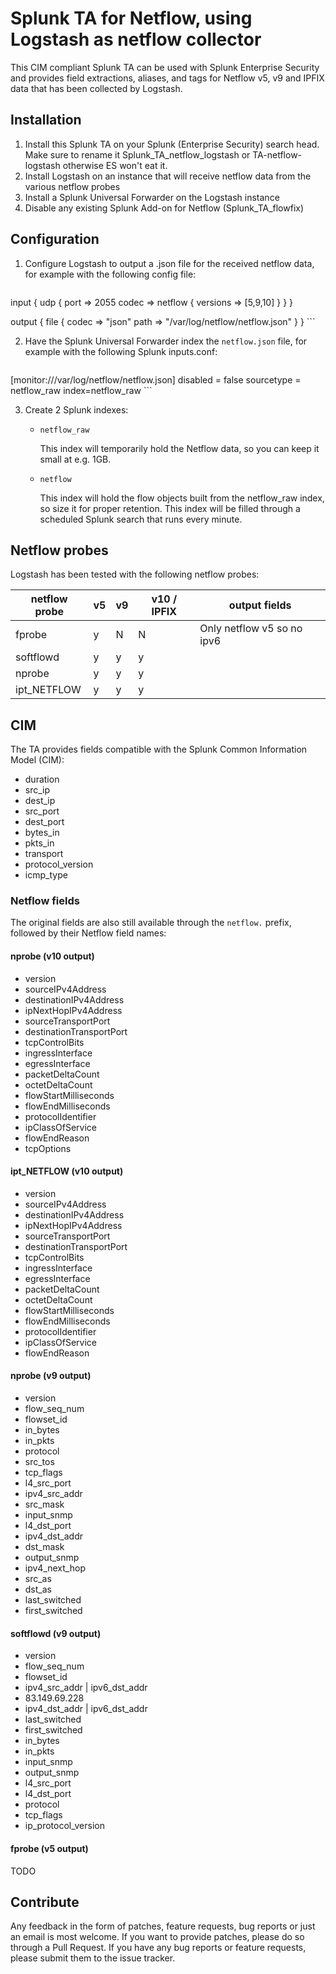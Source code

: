# Splunk TA for Netflow, using Logstash as netflow collector

This CIM compliant Splunk TA can be used with Splunk Enterprise Security and
provides field extractions, aliases, and tags for Netflow v5, v9 and IPFIX data
that has been collected by Logstash.

## Installation

1. Install this Splunk TA on your Splunk (Enterprise Security) search head. Make sure to rename it Splunk_TA_netflow_logstash or TA-netflow-logstash otherwise ES won't eat it.
2. Install Logstash on an instance that will receive netflow data from the various netflow probes
3. Install a Splunk Universal Forwarder on the Logstash instance
4. Disable any existing Splunk Add-on for Netflow (Splunk_TA_flowfix)

## Configuration 

1. Configure Logstash to output a .json file for the received netflow data, for example with the following config file:

    ```
input {
  udp {
    port => 2055
    codec => netflow {
      versions => [5,9,10]
    }
  }
}

output {
  file {
    codec => "json"
    path => "/var/log/netflow/netflow.json"
  }
}
    ```

2. Have the Splunk Universal Forwarder index the `netflow.json` file, for example with the following Splunk inputs.conf:

    ```
[monitor:///var/log/netflow/netflow.json]
disabled = false
sourcetype = netflow_raw
index=netflow_raw
    ```

3. Create 2 Splunk indexes:

    * `netflow_raw`
       
       This index will temporarily hold the Netflow data, so you can keep it small at e.g. 1GB.

    * `netflow`

       This index will hold the flow objects built from the netflow_raw index, so size it for proper retention. This index will be filled through a scheduled Splunk search that runs every minute.


## Netflow probes

Logstash has been tested with the following netflow probes:

| netflow probe | v5 | v9 | v10 / IPFIX | output fields
|---------------|----|----|------|----
| fprobe        | y  |  N | N    | Only netflow v5 so no ipv6
| softflowd     | y  |  y | y    | 
| nprobe        | y  |  y | y    |
| ipt_NETFLOW   | y  |  y | y    |

## CIM 

The TA provides fields compatible with the Splunk Common Information Model (CIM):

* duration
* src_ip
* dest_ip
* src_port
* dest_port
* bytes_in
* pkts_in
* transport
* protocol_version
* icmp_type

### Netflow fields

The original fields are also still available through the `netflow.` prefix, followed by their Netflow field names:

#### nprobe (v10 output)

* version
* sourceIPv4Address
* destinationIPv4Address
* ipNextHopIPv4Address
* sourceTransportPort
* destinationTransportPort
* tcpControlBits
* ingressInterface
* egressInterface
* packetDeltaCount
* octetDeltaCount
* flowStartMilliseconds
* flowEndMilliseconds
* protocolIdentifier
* ipClassOfService
* flowEndReason
* tcpOptions

#### ipt_NETFLOW (v10 output)

* version
* sourceIPv4Address
* destinationIPv4Address
* ipNextHopIPv4Address
* sourceTransportPort
* destinationTransportPort
* tcpControlBits
* ingressInterface
* egressInterface
* packetDeltaCount
* octetDeltaCount
* flowStartMilliseconds
* flowEndMilliseconds
* protocolIdentifier
* ipClassOfService
* flowEndReason

#### nprobe (v9 output)

* version
* flow_seq_num
* flowset_id
* in_bytes
* in_pkts
* protocol
* src_tos
* tcp_flags
* l4_src_port
* ipv4_src_addr
* src_mask
* input_snmp
* l4_dst_port
* ipv4_dst_addr
* dst_mask
* output_snmp
* ipv4_next_hop
* src_as
* dst_as
* last_switched
* first_switched

#### softflowd (v9 output)

* version
* flow_seq_num
* flowset_id
* ipv4_src_addr | ipv6_dst_addr
* 83.149.69.228
* ipv4_dst_addr | ipv6_dst_addr
* last_switched
* first_switched
* in_bytes
* in_pkts
* input_snmp
* output_snmp
* l4_src_port
* l4_dst_port
* protocol
* tcp_flags
* ip_protocol_version

#### fprobe (v5 output)

TODO

## Contribute

Any feedback in the form of patches, feature requests, bug reports or just an email is most welcome.
If you want to provide patches, please do so through a Pull Request.
If you have any bug reports or feature requests, please submit them to the issue tracker.

